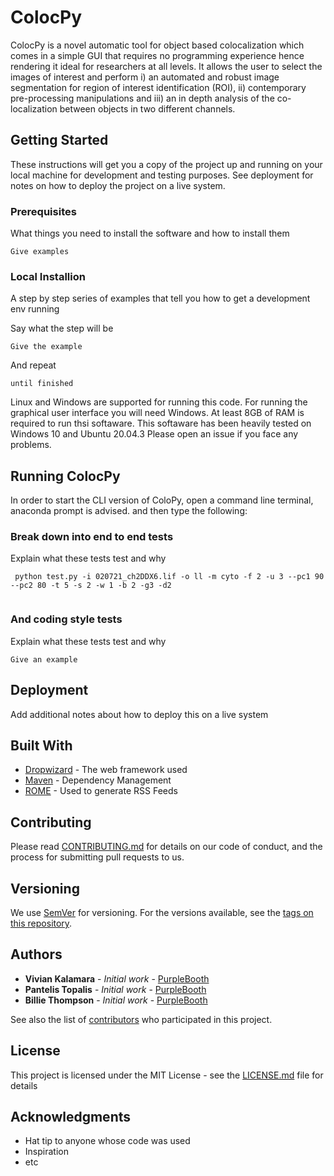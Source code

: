 # ColocPy

  ColocPy is  a novel automatic tool for object based colocalization which comes in a simple GUI that requires no programming experience hence rendering it ideal for researchers at all levels. It allows the user to select the images of interest and perform i) an automated and robust image segmentation for region of interest identification (ROI), ii) contemporary pre-processing manipulations and iii) an in depth analysis of the co-localization between objects in two different channels.  
	


## Getting Started

These instructions will get you a copy of the project up and running on your local machine for development and testing purposes. See deployment for notes on how to deploy the project on a live system.

### Prerequisites

What things you need to install the software and how to install them

```
Give examples
```

### Local Installion 

A step by step series of examples that tell you how to get a development env running

Say what the step will be

```
Give the example
```

And repeat

```
until finished
```

Linux and Windows are supported for running this code. For running the graphical user interface you will need Windows. At least 8GB of RAM is required to run thsi softaware. This softaware has been heavily tested on Windows 10 and Ubuntu 20.04.3  Please open an issue if you face any problems.
## Running ColocPy
In order to start the CLI version of ColoPy, open a command line terminal, anaconda prompt is advised. and then type the following:
### Break down into end to end tests

Explain what these tests test and why

```
 python test.py -i 020721_ch2DDX6.lif -o ll -m cyto -f 2 -u 3 --pc1 90 --pc2 80 -t 5 -s 2 -w 1 -b 2 -g3 -d2
 
```

### And coding style tests

Explain what these tests test and why

```
Give an example
```

## Deployment

Add additional notes about how to deploy this on a live system

## Built With

* [Dropwizard](http://www.dropwizard.io/1.0.2/docs/) - The web framework used
* [Maven](https://maven.apache.org/) - Dependency Management
* [ROME](https://rometools.github.io/rome/) - Used to generate RSS Feeds

## Contributing

Please read [CONTRIBUTING.md](https://gist.github.com/PurpleBooth/b24679402957c63ec426) for details on our code of conduct, and the process for submitting pull requests to us.

## Versioning

We use [SemVer](http://semver.org/) for versioning. For the versions available, see the [tags on this repository](https://github.com/your/project/tags). 

## Authors

* **Vivian Kalamara** - *Initial work* - [PurpleBooth](https://github.com/PurpleBooth)
* **Pantelis Topalis** - *Initial work* - [PurpleBooth](https://github.com/PurpleBooth)
* **Billie Thompson** - *Initial work* - [PurpleBooth](https://github.com/PurpleBooth)

See also the list of [contributors](https://github.com/your/project/contributors) who participated in this project.

## License

This project is licensed under the MIT License - see the [LICENSE.md](LICENSE.md) file for details

## Acknowledgments

* Hat tip to anyone whose code was used
* Inspiration
* etc
